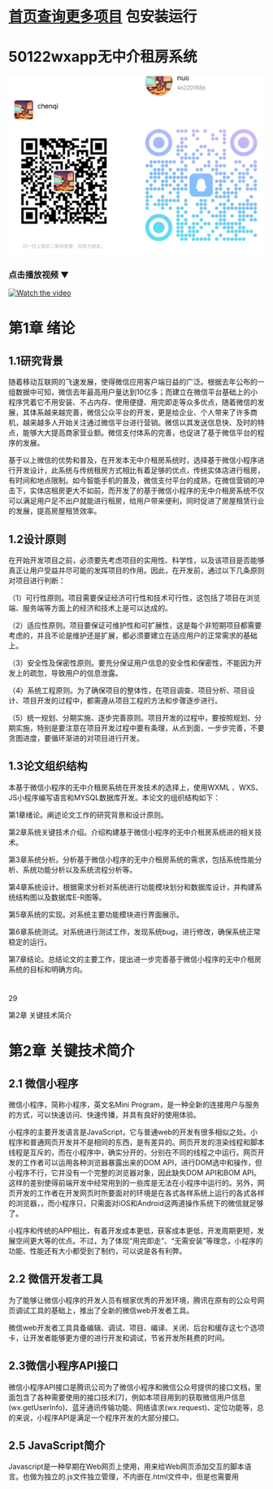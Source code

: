 # [首页查询更多项目](https://github.com/GraduationProject-weixin) 包安装运行


# 50122wxapp无中介租房系统

![picture](https://raw.githubusercontent.com/GraduationProject-springboot/.github/main/img/wx.png)

### 点击播放视频 ▼
[![Watch the video](https://i.sstatic.net/Vp2cE.png)](https://www.bilibili.com/video/BV1BPtKekEv3?p=125)


# 第1章  绪论
## 1.1研究背景
随着移动互联网的飞速发展，使得微信应用客户端日益的广泛。根据去年公布的一组数据中可知，微信去年最高用户量达到10亿多；而建立在微信平台基础上的小程序凭着它不用安装、不占内存、使用便捷、用完即走等众多优点，随着微信的发展，其体系越来越完善，微信公众平台的开发，更是给企业、个人带来了许多商机，越来越多人开始关注通过微信平台进行营销。微信以其发送信息快、及时的特点，能够大大提高商家营业额。微信支付体系的完善，也促进了基于微信平台的程序的发展。

基于以上微信的优势和普及，在开发本无中介租房系统时，选择基于微信小程序进行开发设计，此系统与传统租房方式相比有着足够的优点，传统实体店进行租房，有时间和地点限制。如今智能手机的普及，微信支付平台的成熟，在微信营销的冲击下，实体店租房更大不如前，而开发了的基于微信小程序的无中介租房系统不仅可以满足用户足不出户就能进行租房，给用户带来便利，同时促进了房屋租赁行业的发展，提高房屋租赁效率。
## 1.2设计原则
在开始开发项目之前，必须要先考虑项目的实用性、科学性，以及该项目是否能够真正让用户受益并尽可能的发挥项目的作用。因此，在开发前，通过以下几条原则对项目进行判断：

（1）可行性原则。项目需要保证经济可行性和技术可行性，这包括了项目在浏览端、服务端等方面上的经济和技术上是可以达成的。

（2）适应性原则。项目要保证可维护性和可扩展性，这是每个非短期项目都需要考虑的，并且不论是维护还是扩展，都必须要建立在适应用户的正常需求的基础上。

（3）安全性及保密性原则。要充分保证用户信息的安全性和保密性，不能因为开发上的疏忽，导致用户的信息泄露。

（4）系统工程原则。为了确保项目的整体性，在项目调查、项目分析、项目设计、项目开发的过程中，都需遵从项目工程的方法和步骤逐步进行。

（5）统一规划、分期实施、逐步完善原则。项目开发的过程中，要按照规划、分期实施，特别是要注意在项目开发过程中要有条理，从点到面，一步步完善，不要贪图进度，要循环渐进的对项目进行开发。
## 1.3论文组织结构
本基于微信小程序的无中介租房系统在开发技术的选择上，使用WXML 、WXS、JS小程序编写语言和MYSQL数据库开发。本论文的组织结构如下：

第1章绪论。阐述论文工作的研究背景和设计原则。

第2章系统关键技术介绍。介绍构建基于微信小程序的无中介租房系统进的相关技术。

第3章系统分析。分析基于微信小程序的无中介租房系统的需求，包括系统性能分析、系统功能分析以及系统流程分析等。

第4章系统设计。根据需求分析对系统进行功能模块划分和数据库设计，并构建系统结构图以及数据库E-R图等。

第5章系统的实现。对系统主要功能模块进行界面展示。

第6章系统测试。对系统进行测试工作，发现系统bug，进行修改，确保系统正常稳定的运行。

第7章结论。总结论文的主要工作，提出进一步完善基于微信小程序的无中介租房系统的目标和明确方向。


#
29

第2章 关键技术简介
# 第2章  关键技术简介
## 2.1 微信小程序
微信小程序，简称小程序，英文名Mini Program，是一种全新的连接用户与服务的方式，可以快速访问、快速传播，并具有良好的使用体验。

小程序的主要开发语言是JavaScript，它与普通web的开发有很多相似之处。小程序和普通网页开发并不是相同的东西，是有差异的。网页开发的渲染线程和脚本线程是互斥的，而在小程序中，确实分开的，分别在不同的线程之中运行。网页开发的工作者可以运用各种浏览器暴露出来的DOM API，进行DOM选中和操作，但小程序不行，它并没有一个完整的浏览器对象，因此缺失DOM API和BOM API。这样的差别使得前端开发中经常用到的一些库是无法在小程序中运行的。另外，网页开发的工作者在开发网页时所要面对的环境是在各式各样系统上运行的各式各样的浏览器，，而小程序只，只需面对iOS和Android这两道操作系统下的微信就足够了。

小程序和传统的APP相比，有着开发成本更低，获客成本更低，开发周期更短，发展空间更大等的优点。不过，为了体现“用完即走”、“无需安装”等理念，小程序的功能、性能还有大小都受到了制约，可以说是各有利弊。
## 2.2 微信开发者工具
为了能够让微信小程序的开发人员有根家优秀的开发环境，腾讯在原有的公众号网页调试工具的基础上，推出了全新的微信web开发者工具。

微信web开发者工具具备编辑、调试、项目、编译、关闭、后台和缓存这七个选项卡，让开发者能够更方便的进行开发和调试，节省开发所耗费的时间。
## 2.3微信小程序API接口
微信小程序API接口是腾讯公司为了微信小程序和微信公众号提供的接口文档，里面包含了各种需要使用的接口技术[7]，例如本项目用到的获取微信用户信息(wx.getUserInfo)、蓝牙通讯传输功能、网络请求(wx.request)、定位功能等，总的来说，小程序API是满足一个程序开发的大部分接口。
## 2.5 JavaScript简介
Javascript是一种早期在Web网页上使用，用来给Web网页添加交互的脚本语言。也做为独立的.js文件独立管理，不内嵌在.html文件中，但是也需要用<script>标签在html文件中加入src的属性，否则访问不到js。

JavaScript是一种在现在都极为流行极为热门的脚本语言，最早是在HTML网页上被使用，使用JavaScript，我们可以给HTML网页添加更是各样的动态功能，并且给这些功能设置好不同的触发动作，通过用户在浏览器上的各种操作进行触发。

随着时代的发展，JavaScript的用途也越来越多，例如：将动态文字嵌入到HTML页面之中，读写HTML元素、在数据被提交到服务器之前检验数据等等。而且，不同于服务器端脚本语言，JavaScript并不依赖于操作系统，无需访问数据库，只需要浏览器的支持，有效的减轻了服务器的负担。
## 2.6 MYSQL数据库
MySQL 是关系型数据库管理系统的代表，它是属于 Oracle 旗下产品，使用C语言和C++语言编写的，使用了多种技术，由于它体积小，易使用，成本低，灵活性[2]，该数据库在中小企业比较受欢迎。MySQL的灵活性体现在非常多方面，可是适应高要求的环境，通过不同配置适应各种硬件，同时支持各种不同的数据。因为MySQL是其免费开源的，而且MySQL的功能已经足够用对于学习和中小型企业来讲，所以开发中小型网站都会选择MySQL作为网站的数据库。[5]

#
第3章 系统分析
# 第3章  系统分析
## 3.1 可行性分析
需要使用大部分精力开发的基于微信小程序的无中介租房系统为了充分降低开发风险，特意在开发之前进行可行性分析这个验证系统开发是否可行的步骤。本文就会从技术角度，经济角度，还有操作角度等进行综合阐述。
### 3.1.1技术可行性
本基于微信小程序的无中介租房系统采用Java技术，基于微信小程序，采用MYSQL数据库进行开发的。

（1）Java提供了稳定的性能、优秀的升级性、更快速的开发、更简便的管理、全新的语言以及服务。整个系统帮用户做了大部分不重要的琐碎的工作。

（2）基于微信小程序的系统的开发已发展日趋成熟。

（3）作为计算机专业的学生，对数据库比较熟悉，掌握了MYSQL数据库，建立这样一个系统应该在能力范围之内

综上所述：基于微信小程序的无中介租房系统的开发技术具有很高可行性。
### 3.1.2 经济可行性
该系统的开发工具使用的都是免费的开发工具，且内容较为简单，一台计算机便可以开发出这个系统，且后期的维护，修改等对本系统的改动，都可以只通过一台计算机实现，因此开发该系统的成本在有计算机的情况下基本为0，所以本系统在经济上是可行的。
### 3.1.3 操作可行性
本系统操作页面简洁明了，操作极其容易，用户登陆后一眼便可看到自己所需要的信息，而管理员的操作也十分轻松便捷，只要操作人员具有一定的文字水平以及简单的逻辑思维，就可以轻松操作本系统，因此本系统在操作上是可行的。
### 3.1.4时间可行性
从2020年11月份我们在学校就没有课程了，同学们大部分选择找工作实习了，我也是在其中。一边找工作的同时，一边忙着完成毕业设计工作。对于我本人来讲，目前的情况是白天我要上班参加实习工作，只有晚上我才有时间完成论文编写工作。论文答辩是在2021年5月份左右，将近半年时间来完成毕业设计，时间上还是很充分。

综上可以看出，本基于微信小程序的无中介租房系统的开发在技术、经济、操作以及时间四个方面都具有很高的可行性，开发本程序可行。
## 3.2 系统性能分析
随着互联网的发展，微信小程序越来越完善，现在的生活中充斥着微信小程序，由于小程序方便快捷，基于微信这个大平台，小程序发展是高速的，吃饭可以通过小程序点餐，出去玩可以用小程序打车，因此租房也可以使用小程序。系统性能需求如下：

（1）软件功能清晰明了，尽量多用列表的展示简化用户操作，提升使用者体验，减少下拉菜单这种降低体验的操作。

（2）软件的功能要尽量完整，也要全面。

（3）经常的在以后版本更新完善软件，使得软件保持一个新鲜度，也可以做一些活动来促进用户使用软件。

（4）减少软件使用过程中出错，做好优化，遵循开发逻辑，降低bug的产生率以提升用户体验。
## 3.3 系统功能分析
本基于微信小程序的无中介租房系统满足了不同用户的功能需求，包括房东、用户以及管理员，下面对这不同用户的功能需求进行简介。

（1）管理员功能分析

管理员可进行后台进行管理，包含个人中心、租客管理、房东管理、房屋信息管理、房屋类型管理、租赁合同管理、租金信息管理和系统管理。

管理员用例图如图3.1所示。

![](/md/blog.002.png)

图 3.1 管理员用例图

（2）房东功能分析

房东登录后主要功能模块包括房屋信息管理、房屋类型管理、租赁合同管理以及租金信息管理。

房东用例图如图3.2所示。

![](/md/blog.003.png)

图 3.2 房东用例图

（3）租客功能分析

租客注册登录后主要功能模块包括首页、房屋信息、交流区以及我的（租赁合同、租金信息、我的收藏管理、我要发帖、我的发帖）。

租客用例图如图3.3所示。

![](/md/blog.004.png)

图 3.3 租客用例图
## 3.4 系统流程分析
### 3.4.1注册登录流程
没有账号的租客可进行注册，注册后可进行登录系统，注册登录流程图如图3.4所示。

![](/md/blog.005.png)

图3.4注册登录流程图
### 3.4.2添加信息流程
管理员、房东以及租客登录后均可添加信息，下面是添加信息的时候的流程图，如图3.5所示

![](/md/blog.006.png)

图3.5 添加信息流程图
## 3.5系统界面分析
用户界面指的是用户直接看到的图形界面也称为前端设计。用户界面的好坏直接影响到用户操作时的体验、效率，愉快性，而且用户界面设计不当还会导致无法很好的发挥出系统的性能。

1．界面元素

常见的用户界面都会包括：整体页面的主颜色，字体的大小，字体的颜色，整体页面的布局，主要功能在页面上的布局位置，重要的输入界面和输出界面，人机交互界面。用户界面采用的主颜色，还有整体的布局的美观和功能布局的位置是否符合人性的设计都会直接的影响到用户对本系统软件的认同度。

2．用户角色

界面的设计必须建立在用户的角度，只有把自己当作用户思考人们的使用习惯和爱好的时候，才能开发出一个围绕用户的界面。通过调查用户的操作习惯，并将收集而来的纷乱复杂信息，进行总结，抽象得出满足用户的用户界面模型。

3．需求变化

人们的审美和习惯爱好，总是在不断的改变着。故要根据不同用户的喜好，操作习惯作不同的需求设计分析，作出更加符合的用户口味的操作界面。从而得到用户的认可。

4．界面原型

设计的前期通过快速的创建界面原型，通过同学的建议一点一点的改进用户界面从快速的达到理想的效果。用户界面的设计原则要满足以下几点：

（1）页面简洁，操作简单。

（2）对于用户而言，浏览信息比记忆信息更友好。

（3）从用户的角度思考，才能让用户更好的接纳。

（4）利用当今已经流行的页面设计，让用户快速的学会操作。

5．安全性问题

安全性问题应该是人们最看重的。用户界面上输入的信息不会被别人窃取，还有若输入的时候出现错误页面必须能够回退。

#
第4章 系统设计
# 第4章  系统设计
## 4.1系统结构设计
本基于微信小程序的无中介租房系统主要实现了房东功能模块、租客功能模块和管理员功能模块三大部分，系统结构图如图4-1所示。

![](/md/blog.007.png)

图4.1系统功能结构图
## 4.2系统顺序图设计
### 4.2.1登录模块顺序图
登录模块主要满足了管理员、房东和租客的权限登录，登录模块的顺序图如图 4.2 所示。

![](/md/blog.008.png)

图4.2登录顺序图
### 4.2.2添加信息模块顺序图
管理员、租客自己房东登录后均可进行信息的添加操作，添加信息顺序图如图4.3所示

![](/md/blog.009.png)

图4.3添加信息顺序图
## 4.3系统数据库设计
### 4.3.1 数据库E-R图设计
系统E-R图就是系统的实体关系图，它是用来描述某一组织(单位)的概念模型，提供了表示实体、属性和联系的方法。构成E-R图的基本要素是实体、属性和关系。实体是指客观存在并可相互区分的事特；属性指指实体所具有的每一个特性。根据数据库中的几个表分别绘制数据库的实体图。以下给出本系统中比较重要的实体E-R图。

（1）房屋信息实体E- R图，如图4.4所示

![](/md/blog.010.png)

图4.4 房屋信息实体属性图

（2）房屋类型信息实体E- R图，如图4.5所示

![](/md/blog.011.png)

图4.5 房屋类型信息实体属性图

（3）管理员信息实体E- R图，如图4.6所示

![](/md/blog.012.png)

图4.6  管理员信息实体属性图

（4）租客信息实体E- R图，如图4.7所示

![](/md/blog.013.png)

图4.7 租客信息实体属性图

（5）房东信息实体E- R图，如图4.8所示

![](/md/blog.014.png)

图4.8 房东信息实体属性图
### 4.3.2 数据库表设计
本基于微信小程序的无中介租房系统在开发过程中使用MySQL数据库系统进行系统数据的储存，以下是本系统的主要数据库表信息。

表4.1  fangwuxinxi房屋信息表

|序号|字段|描述|类型和长度|主键|是否可空|
| :-: | :-: | :-: | :-: | :-: | :-: |
|1|id|编号|bigint(20)|是|不允许|
|2|addtime|添加时间|timestamp|否|允许|
|3|fangwumingcheng|房屋名称|varchar(200)|否|允许|
|4|fangwuleixing|房屋类型|varchar(200)|否|允许|
|5|zhuangtai|状态|varchar(200)|否|允许|
|6|tupian|图片|varchar(200)|否|允许|
|7|mianji|面积|varchar(200)|否|允许|
|8|zujin`|租金|int(11)|否|允许|
|9|suozaiquyu|所在区域|varchar(200)|否|允许|
|10|xiangxidizhi|详细地址|varchar(200)|否|允许|
|11|xiangqing`|详情|longtext|否|允许|
|12|fangdongzhanghao|房东账号|varchar(200)|否|允许|
|13|fangdongxingming|房东姓名|varchar(200)|否|允许|
|14|lianxishouji|联系手机|varchar(200)|否|允许|
|15|sfsh`|是否审核|varchar(200)|否|允许|
|16|shhf|审核回复|longtext|否|允许|
|17|`clicktime|最近点击时间|datetime|否|允许|
|18|clicknum|点击次数|int(11)|否|允许|

表4.2  fangwuleixing房屋类型信息表

|序号|字段|描述|类型和长度|主键|是否可空|
| :-: | :-: | :-: | :-: | :-: | :-: |
|1|id|编号|bigint(20)|是|不允许|
|2|addtime|添加时间|timestamp|否|允许|
|3|fangwuleixing|房屋类型|varchar(200)|否|允许|
|4|jianjie|简介|longtext|否|允许|

表4.3   users管理员信息表

|序号|字段|描述|类型和长度|主键|是否可空|
| :-: | :-: | :-: | :-: | :-: | :-: |
|1|id|编号|bigint(20)|是|不允许|
|2|username|用户名|varchar(100)|否|允许|
|3|password|密码|varchar(100)|否|允许|
|4|role|角色|varchar(100)|否|允许|
|5|addtime|添加时间|timestamp|否|允许|

表4.4  zuke租客信息表

|序号|字段|描述|类型和长度|主键|是否可空|
| :-: | :-: | :-: | :-: | :-: | :-: |
|1|id|编号|bigint(20)|是|不允许|
|2|addtime|添加时间|timestamp|否|允许|
|3|yonghuming|用户名|varchar(200)|否|允许|
|4|mima|密码|varchar(200)|否|允许|
|5|zukexingming|租客姓名|varchar(200)|否|允许|
|6|xingbie|性别|varchar(200)|否|允许|
|7|touxiang|头像|varchar(200)|否|允许|
|8|nianling|年龄|varchar(200)|否|允许|
|9|zhiye|职业|varchar(200)|否|允许|
|10|shenfenzheng|身份证|varchar(200)|否|允许|
|11|shouji|手机|varchar(200)|否|允许|
|12|jiatingdizhi|家庭地址|varchar(200)|否|允许|

表4.5  fangdong房东信息表

|序号|字段|描述|类型和长度|主键|是否可空|
| :-: | :-: | :-: | :-: | :-: | :-: |
|1|id|编号|bigint(20)|是|不允许|
|2|addtime|添加时间|timestamp|否|允许|
|3|fangdongzhanghao|房东账号|varchar(200)|否|允许|
|4|mima|密码|varchar(200)|否|允许|
|5|fangdongxingming|房东姓名|varchar(200)|否|允许|
|6|xingbie|性别|varchar(200)|否|允许|
|7|touxiang`|头像|varchar(200)|否|允许|
|8|shenfenzheng|身份证|varchar(200)|否|允许|
|9|`lianxishouji|联系手机|varchar(200)|否|允许|
|10|nianling|年龄|varchar(200)|否|允许|
|11|sfsh|是否审核|varchar(200)|否|允许|
|12|shhf`|审核回复|longtext|否|允许|


#
第5章 系统的实现
# 第5章 系统的实现
## 5.1微信端功能模块的实现
### 5.1.1注册登录界面
没有账号的租客用户可进行注册操作，注册后可进行登录系统，租客注册登录界面展示如图5.1所示。

![](/md/blog.015.png)![](/md/blog.016.png)

图5.1 租客注册登录界面
### 5.1.2首页界面
租客登录后可进入首页查看房屋信息，首页界面展示如图5.2所示。

![](/md/blog.017.png)

图5.2首页界面
### 5.1.3房屋信息界面
租客在房屋信息界面可查看所有房屋信息，并可选择查看详情，房屋信息界面展示如图5.3所示。

![](/md/blog.018.png)![](/md/blog.019.png)

图5.3 房屋信息界面
### 5.1.4租金信息界面
租客登录后可管理、添加租金信息，租金信息界面展示如图5.4所示。

![](/md/blog.020.png)![](/md/blog.021.png)

图5.4  租金信息界面
### 5.1.5我要发帖界面
租客可进入我要发帖界面进行发布帖子，我要发帖界面展示如图5.5所示。

![](/md/blog.022.png)

图5.5 我要发帖界面
### 5.1.6交流区界面
租客在交流区可查看所有帖子，并可查看帖子详情，交流区界面展示如图5.6所示。

![](/md/blog.023.png)![](/md/blog.024.png)

图5.6 交流区界面
## 5.2服务端功能模块的实现
### 5.2.1服务端登录界面
要想进入系统后台对系统进行管理操作，必须进行登录，服务端登录界面展示如图5.7所示。

![](/md/blog.025.png)

图5.7 管理员登录界面
### 5.2.2租客管理界面
管理员登录后可添加、修改和删除租客信息，租客管理界面如图5.8所示。

![](/md/blog.026.png)

图5.8 租客管理界面
### 5.2.3房东管理界面
管理员在房东管理界面可查看所有房东信息，对已有房东信息可进编辑和删除操作，房东管理界面如图5.9所示。

![](/md/blog.027.png)

图5.9  房东管理界面
### 5.2.4房屋信息管理界面
房东可增删改查个人房屋信息，管理员可管理审核房屋信息，添加房屋信息界面展示如图5.10所示。

![](/md/blog.028.png)

图5.10  添加房屋信息界面
### 5.2.5租金信息管理界面
房东可查看租客租金信息，并可对其进行审核操作，租金信息管理界面展示如图5.11所示。

![](/md/blog.029.png)

图5.11 租金信息管理界面


第6章 系统测试











